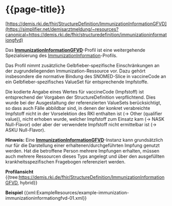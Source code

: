 # {{page-title}}
[https://demis.rki.de/fhir/StructureDefinition/ImmunizationInformationGFVD](https://simplifier.net/demisarztmeldung/~resources?canonical=https://demis.rki.de/fhir/structuredefinition/immunizationinformationgfvd)

Das **[ImmunizationInformationGFVD](https://simplifier.net/demisarztmeldung/~resources?canonical=https://demis.rki.de/fhir/structuredefinition/immunizationinformationgfvd)**-Profil ist eine weitergehende Spezialisierung des [ImmunizationInformation](https://simplifier.net/demisarztmeldung/~resources?canonical=https://demis.rki.de/fhir/structuredefinition/immunizationinformation)-Profils.

Das Profil nimmt zusätzliche Gelbfieber-spezifische Einschränkungen an der zugrundeliegenden Immunization-Ressource vor. Dazu gehört insbesondere die normative Bindung des SNOMED-Slice in vaccineCode an ein Gelbfieber-spezifisches ValueSet für entsprechende Impfstoffe.

Die kodierte Angabe eines Wertes für vaccineCode (Impfstoff) ist entsprechend der Vorgaben der StructureDefinition verpflichtend. Dies wurde bei der Ausgestaltung der referenzierten ValueSets berücksichtigt, so dass auch Fälle abbildbar sind, in denen der konkret verabreichte Impfstoff nicht in der Vorselektion des RKI enthalten ist (-> Other (qualifier value)), nicht erhoben wurde, welcher Impfstoff zum Einsatz kam (-> NASK Null-Flavor) oder aber der verwendete Impfstoff nicht ermittelbar ist (-> ASKU Null-Flavor).

**Hinweis:** Eine **[ImmunizationInformationGFVD](https://simplifier.net/demisarztmeldung/~resources?canonical=https://demis.rki.de/fhir/structuredefinition/immunizationinformation)**-Instanz kann grundsätzlich nur für die Darstellung einer erhaltenen/durchgeführten Impfung genutzt werden. Hat die betroffene Person mehrere Impfungen erhalten, müssen auch mehrere Ressourcen dieses Typs angelegt und über den ausgefüllten krankheitsspezifischen Fragebogen referenziert werden.

**Profilansicht**
{{tree:https://demis.rki.de/fhir/StructureDefinition/ImmunizationInformationGFVD, hybrid}}

**Beispiel**
{{xml:ExampleResources/example-immunization-immunizationinformationgfvd-01.xml}}
